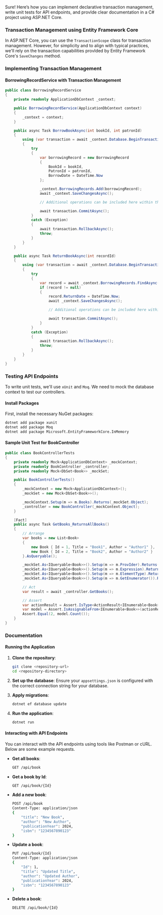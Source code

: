 Sure! Here’s how you can implement declarative transaction management, write unit tests for API endpoints, and provIde clear documentation in a C# project using ASP.NET Core.

### Transaction Management using Entity Framework Core

In ASP.NET Core, you can use the `TransactionScope` class for transaction management. However, for simplicity and to align with typical practices, we'll rely on the transaction capabilities provIded by Entity Framework Core's `SaveChanges` method.

### Implementing Transaction Management

#### BorrowingRecordService with Transaction Management

```csharp
public class BorrowingRecordService
{
    private readonly ApplicationDbContext _context;

    public BorrowingRecordService(ApplicationDbContext context)
    {
        _context = context;
    }

    public async Task BorrowBookAsync(int bookId, int patronId)
    {
        using (var transaction = await _context.Database.BeginTransactionAsync())
        {
            try
            {
                var borrowingRecord = new BorrowingRecord
                {
                    BookId = bookId,
                    PatronId = patronId,
                    BorrowDate = DateTime.Now
                };

                _context.BorrowingRecords.Add(borrowingRecord);
                await _context.SaveChangesAsync();

                // Additional operations can be included here within the same transaction

                await transaction.CommitAsync();
            }
            catch (Exception)
            {
                await transaction.RollbackAsync();
                throw;
            }
        }
    }

    public async Task ReturnBookAsync(int recordId)
    {
        using (var transaction = await _context.Database.BeginTransactionAsync())
        {
            try
            {
                var record = await _context.BorrowingRecords.FindAsync(recordId);
                if (record != null)
                {
                    record.ReturnDate = DateTime.Now;
                    await _context.SaveChangesAsync();

                    // Additional operations can be included here within the same transaction

                    await transaction.CommitAsync();
                }
            }
            catch (Exception)
            {
                await transaction.RollbackAsync();
                throw;
            }
        }
    }
}
```

### Testing API Endpoints

To write unit tests, we'll use `xUnit` and `Moq`. We need to mock the database context to test our controllers.

#### Install Packages

First, install the necessary NuGet packages:

```bash
dotnet add package xunit
dotnet add package Moq
dotnet add package Microsoft.EntityFrameworkCore.InMemory
```

#### Sample Unit Test for BookController

```csharp
public class BookControllerTests
{
    private readonly Mock<ApplicationDbContext> _mockContext;
    private readonly BookController _controller;
    private readonly Mock<DbSet<Book>> _mockSet;

    public BookControllerTests()
    {
        _mockContext = new Mock<ApplicationDbContext>();
        _mockSet = new Mock<DbSet<Book>>();

        _mockContext.Setup(m => m.Books).Returns(_mockSet.Object);
        _controller = new BookController(_mockContext.Object);
    }

    [Fact]
    public async Task GetBooks_ReturnsAllBooks()
    {
        // Arrange
        var books = new List<Book>
        {
            new Book { Id = 1, Title = "Book1", Author = "Author1" },
            new Book { Id = 2, Title = "Book2", Author = "Author2" }
        }.AsQueryable();

        _mockSet.As<IQueryable<Book>>().Setup(m => m.ProvIder).Returns(books.ProvIder);
        _mockSet.As<IQueryable<Book>>().Setup(m => m.Expression).Returns(books.Expression);
        _mockSet.As<IQueryable<Book>>().Setup(m => m.ElementType).Returns(books.ElementType);
        _mockSet.As<IQueryable<Book>>().Setup(m => m.GetEnumerator()).Returns(books.GetEnumerator());

        // Act
        var result = await _controller.GetBooks();

        // Assert
        var actionResult = Assert.IsType<ActionResult<IEnumerable<Book>>>(result);
        var model = Assert.IsAssignableFrom<IEnumerable<Book>>(actionResult.Value);
        Assert.Equal(2, model.Count());
    }
}
```

### Documentation

#### Running the Application

1. **Clone the repository**:
   ```bash
   git clone <repository-url>
   cd <repository-directory>
   ```

2. **Set up the database**:
   Ensure your `appsettings.json` is configured with the correct connection string for your database.

3. **Apply migrations**:
   ```bash
   dotnet ef database update
   ```

4. **Run the application**:
   ```bash
   dotnet run
   ```

#### Interacting with API Endpoints

You can interact with the API endpoints using tools like Postman or cURL. Below are some example requests.

- **Get all books**:
  ```bash
  GET /api/book
  ```

- **Get a book by Id**:
  ```bash
  GET /api/book/{Id}
  ```

- **Add a new book**:
  ```bash
  POST /api/book
  Content-Type: application/json
  {
      "title": "New Book",
      "author": "New Author",
      "publicationYear": 2024,
      "isbn": "1234567890123"
  }
  ```

- **Update a book**:
  ```bash
  PUT /api/book/{Id}
  Content-Type: application/json
  {
      "Id": 1,
      "title": "Updated Title",
      "author": "Updated Author",
      "publicationYear": 2024,
      "isbn": "1234567890123"
  }
  ```

- **Delete a book**:
  ```bash
  DELETE /api/book/{Id}
  ```


